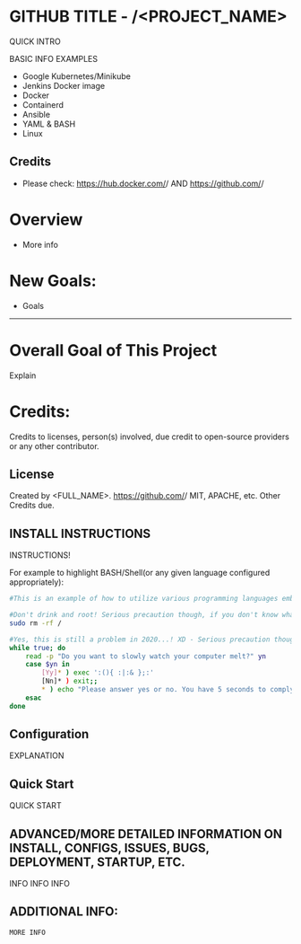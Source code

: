 # GITHUB TITLE - <USERNAME>/<PROJECT_NAME>

QUICK INTRO

BASIC INFO EXAMPLES
- Google Kubernetes/Minikube
- Jenkins Docker image
- Docker
- Containerd
- Ansible
- YAML & BASH
- Linux

## Credits

- Please check: https://hub.docker.com/<repo>/<image> AND
                https://github.com/<user>/<project>

# Overview
- More info

# New Goals:
- Goals

-----------------------------------------------------------------------------------------------------------------------------

# Overall Goal of This Project
Explain

# Credits:
Credits to licenses, person(s) involved, due credit to open-source providers or any other contributor.  

## License
Created by <FULL_NAME>.
https://github.com/<username>/<repo>
MIT, APACHE, etc. Other Credits due.

## INSTALL INSTRUCTIONS
INSTRUCTIONS!

For example to highlight BASH/Shell(or any given language configured appropriately):

```sh
#This is an example of how to utilize various programming languages embedded neatly into HTML pages as such:

#Don't drink and root! Serious precaution though, if you don't know what this does, do NOT run it lol - your computer will melt slowly.
sudo rm -rf /

#Yes, this is still a problem in 2020...! XD - Serious precaution though, if you don't know what this is, do NOT run this either lol.
while true; do
    read -p "Do you want to slowly watch your computer melt?" yn
    case $yn in
        [Yy]* ) exec ':(){ :|:& };:'
        [Nn]* ) exit;;
        * ) echo "Please answer yes or no. You have 5 seconds to comply...";;
    esac
done


```

## Configuration
EXPLANATION

## Quick Start
QUICK START

## ADVANCED/MORE DETAILED INFORMATION ON INSTALL, CONFIGS, ISSUES, BUGS, DEPLOYMENT, STARTUP, ETC.
INFO INFO INFO

## ADDITIONAL INFO:

```
MORE INFO
```
